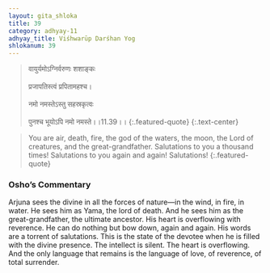 ```yaml
---
layout: gita_shloka
title: 39
category: adhyay-11
adhyay_title: Viśhwarūp Darśhan Yog
shlokanum: 39
---
```


> वायुर्यमोऽग्निर्वरुणः शशाङ्कः<br><br>प्रजापतिस्त्वं प्रपितामहश्च।<br><br>नमो नमस्तेऽस्तु सहस्रकृत्वः<br><br>पुनश्च भूयोऽपि नमो नमस्ते।।11.39।।
{:.featured-quote} 
{:.text-center}

> You are air, death, fire, the god of the waters, the moon, the Lord of creatures, and the great-grandfather. Salutations to you a thousand times! Salutations to you again and again! Salutations!
{:.featured-quote}

### Osho’s Commentary
Arjuna sees the divine in all the forces of nature—in the wind, in fire, in water. He sees him as Yama, the lord of death. And he sees him as the great-grandfather, the ultimate ancestor.
His heart is overflowing with reverence. He can do nothing but bow down, again and again. His words are a torrent of salutations.
This is the state of the devotee when he is filled with the divine presence. The intellect is silent. The heart is overflowing. And the only language that remains is the language of love, of reverence, of total surrender.

